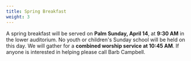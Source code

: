 ```yaml
---
title: Spring Breakfast
weight: 3
---
```


A spring breakfast will be served on **Palm Sunday, April 14**, at **9:30 AM** in the lower auditorium. No youth or children's Sunday school will be held on this day. We will gather for a **combined worship service at 10:45 AM**. If anyone is interested in helping please  call Barb Campbell. 